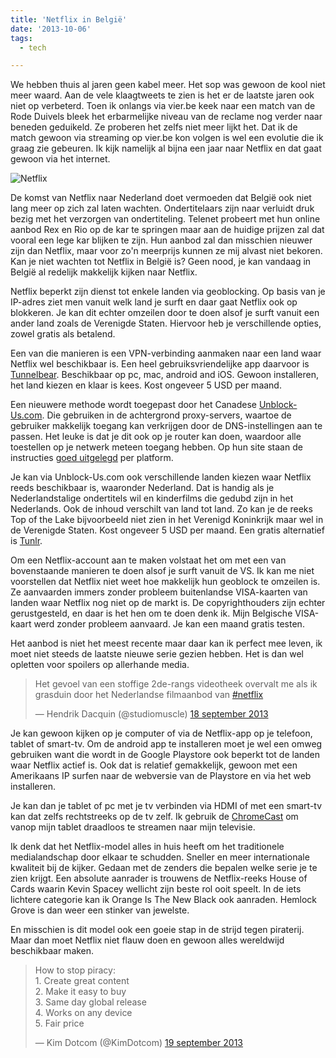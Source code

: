 ```yaml
---
title: 'Netflix in België'
date: '2013-10-06'
tags: 
  - tech

---
```


We hebben thuis al jaren geen kabel meer. Het sop was gewoon de kool niet meer waard. Aan de vele klaagtweets te zien is het er de laatste jaren ook niet op verbeterd. Toen ik onlangs via vier.be keek naar een match van de Rode Duivels bleek het erbarmelijke niveau van de reclame nog verder naar beneden geduikeld. Ze proberen het zelfs niet meer lijkt het. Dat ik de match gewoon via streaming op vier.be kon volgen is wel een evolutie die ik graag zie gebeuren. Ik kijk namelijk al bijna een jaar naar Netflix en dat gaat gewoon via het internet.

![Netflix](/images/Netflix.jpeg)

De komst van Netflix naar Nederland doet vermoeden dat België ook niet lang meer op zich zal laten wachten. Ondertitelaars zijn naar verluidt druk bezig met het verzorgen van ondertiteling. Telenet probeert met hun online aanbod Rex en Rio op de kar te springen maar aan de huidige prijzen zal dat vooral een lege kar blijken te zijn. Hun aanbod zal dan misschien nieuwer zijn dan Netflix, maar voor zo'n meerprijs kunnen ze mij alvast niet bekoren. Kan je niet wachten tot Netflix in België is? Geen nood, je kan vandaag in België al redelijk makkelijk kijken naar Netflix.

Netflix beperkt zijn dienst tot enkele landen via geoblocking. Op basis van je IP-adres ziet men vanuit welk land je surft en daar gaat Netflix ook op blokkeren. Je kan dit echter omzeilen door te doen alsof je surft vanuit een ander land zoals de Verenigde Staten. Hiervoor heb je verschillende opties, zowel gratis als betalend.

Een van die manieren is een VPN-verbinding aanmaken naar een land waar Netflix wel beschikbaar is. Een heel gebruiksvriendelijke app daarvoor is [Tunnelbear](http://www.tunnelbear.com). Beschikbaar op pc, mac, android and iOS. Gewoon installeren, het land kiezen en klaar is kees. Kost ongeveer 5 USD per maand.

Een nieuwere methode wordt toegepast door het Canadese [Unblock-Us.com](https://www.unblock-us.com/). Die gebruiken in de achtergrond proxy-servers, waartoe de gebruiker makkelijk toegang kan verkrijgen door de DNS-instellingen aan te passen. Het leuke is dat je dit ook op je router kan doen, waardoor alle toestellen op je netwerk meteen toegang hebben. Op hun site staan de instructies [goed uitgelegd](http://www.unblock-us.com/how-to-set-up/) per platform.

Je kan via Unblock-Us.com ook verschillende landen kiezen waar Netflix reeds beschikbaar is, waaronder Nederland. Dat is handig als je Nederlandstalige ondertitels wil en kinderfilms die gedubd zijn in het Nederlands. Ook de inhoud verschilt van land tot land. Zo kan je de reeks Top of the Lake bijvoorbeeld niet zien in het Verenigd Koninkrijk maar wel in de Verenigde Staten. Kost ongeveer 5 USD per maand. Een gratis alternatief is [Tunlr](http://tunlr.net/).

Om een Netflix-account aan te maken volstaat het om met een van bovenstaande manieren te doen alsof je surft vanuit de VS. Ik kan me niet voorstellen dat Netflix niet weet hoe makkelijk hun geoblock te omzeilen is. Ze aanvaarden immers zonder probleem buitenlandse VISA-kaarten van landen waar Netflix nog niet op de markt is. De copyrighthouders zijn echter gerustgesteld, en daar is het hen om te doen denk ik. Mijn Belgische VISA-kaart werd zonder probleem aanvaard. Je kan een maand gratis testen.

Het aanbod is niet het meest recente maar daar kan ik perfect mee leven, ik moet niet steeds de laatste nieuwe serie gezien hebben. Het is dan wel opletten voor spoilers op allerhande media.

<blockquote class="twitter-tweet" data-lang="nl"><p lang="nl" dir="ltr">Het gevoel van een stoffige 2de-rangs videotheek overvalt me als ik grasduin door het Nederlandse filmaanbod van <a href="https://twitter.com/hashtag/netflix?src=hash&amp;ref_src=twsrc%5Etfw">#netflix</a></p>&mdash; Hendrik Dacquin (@studiomuscle) <a href="https://twitter.com/studiomuscle/status/380236620764823552?ref_src=twsrc%5Etfw">18 september 2013</a></blockquote>

Je kan gewoon kijken op je computer of via de Netflix-app op je telefoon, tablet of smart-tv. Om de android app te installeren moet je wel een omweg gebruiken want die wordt in de Google Playstore ook beperkt tot de landen waar Netflix actief is. Ook dat is relatief gemakkelijk, gewoon met een Amerikaans IP surfen naar de webversie van de Playstore en via het web installeren.

Je kan dan je tablet of pc met je tv verbinden via HDMI of met een smart-tv kan dat zelfs rechtstreeks op de tv zelf. Ik gebruik de [ChromeCast](http://www.google.com/intl/en/chrome/devices/chromecast/#netflix) om vanop mijn tablet draadloos te streamen naar mijn televisie.

Ik denk dat het Netflix-model alles in huis heeft om het traditionele medialandschap door elkaar te schudden. Sneller en meer internationale kwaliteit bij de kijker. Gedaan met de zenders die bepalen welke serie je te zien krijgt. Een absolute aanrader is trouwens de Netflix-reeks House of Cards waarin Kevin Spacey wellicht zijn beste rol ooit speelt. In de iets lichtere categorie kan ik Orange Is The New Black ook aanraden. Hemlock Grove is dan weer een stinker van jewelste.

En misschien is dit model ook een goeie stap in de strijd tegen piraterij. Maar dan moet Netflix niet flauw doen en gewoon alles wereldwijd beschikbaar maken.

<blockquote class="twitter-tweet" data-lang="nl"><p lang="en" dir="ltr">How to stop piracy:<br>1. Create great content<br>2. Make it easy to buy<br>3. Same day global release<br>4. Works on any device<br>5. Fair price</p>&mdash; Kim Dotcom (@KimDotcom) <a href="https://twitter.com/KimDotcom/status/380757105298268160?ref_src=twsrc%5Etfw">19 september 2013</a></blockquote>
<script async src="https://platform.twitter.com/widgets.js" charset="utf-8"></script>



